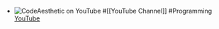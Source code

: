 - ![CodeAesthetic on YouTube](https://yt3.googleusercontent.com/JqHYSaQD5u4Zh3DOBiBqw-5Vwmb7IZGkAoc7T3nttWa0dDsboYEUW7oGzgcgDelZKWbyUyXc9w=w2560-fcrop64=1,00005a57ffffa5a8-k-c0xffffffff-no-nd-rj)
  #[[YouTube Channel]] #Programming
  [YouTube](https://www.youtube.com/@CodeAesthetic)